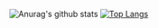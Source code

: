 

![Anurag's github stats](https://github-readme-stats.vercel.app/api?username=RidvanOrun&theme=dark&show_icons=true) [![Top Langs](https://github-readme-stats.vercel.app/api/top-langs/?username=RidvanOrun&layout=compact)](https://github.com/anuraghazra/github-readme-stats)
